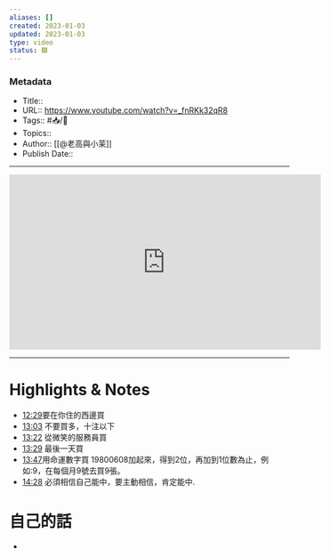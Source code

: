 ```yaml
---
aliases: []
created: 2023-01-03
updated: 2023-01-03
type: video
status: 🟩
---
```

### Metadata
- Title:: 
- URL::  https://www.youtube.com/watch?v=_fnRKk32qR8
- Tags:: #📥️/🎥️
- Topics:: 
- Author:: [[@老高與小茉]]
- Publish Date:: 

---

<center><iframe width="560" height="315" src="https://www.youtube.com/embed/_fnRKk32qR8" frameborder="0" allow="accelerometer; autoplay; encrypted-media; gyroscope; picture-in-picture" allowfullscreen></iframe></center>

---
# Highlights & Notes
  
  - [12:29](https://youtu.be/_fnRKk32qR8?t=749)要在你住的西邊買
  - [13:03](https://youtu.be/_fnRKk32qR8?t=783) 不要買多，十注以下
  - [13:22](https://youtu.be/_fnRKk32qR8?t=802) 從微笑的服務員買
  - [13:29](https://youtu.be/_fnRKk32qR8?t=809) 最後一天買
  - [13:47](https://youtu.be/_fnRKk32qR8?t=827)用命運數字買 19800608加起來，得到2位，再加到1位數為止，例如:9，在每個月9號去買9張。
  - [14:28](https://youtu.be/_fnRKk32qR8?t=868) 必須相信自己能中，要主動相信，肯定能中.

# 自己的話
-
